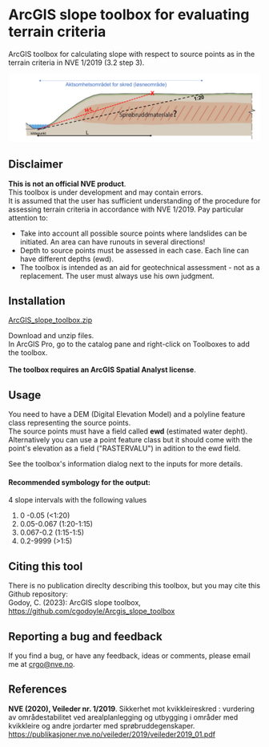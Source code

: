 # ArcGIS slope toolbox for evaluating terrain criteria
ArcGIS toolbox for calculating slope with respect to source points as in the terrain criteria in NVE 1/2019 (3.2 step 3).

![terrengkriterier](terrengkriterier.png)

## Disclaimer

**This is not an official NVE product**.<br />
This toolbox is under development and may contain errors. <br />
It is assumed that the user has sufficient understanding of the procedure for assessing terrain criteria in accordance with NVE 1/2019. 
Pay particular attention to:

- Take into account all possible source points where landslides can be initiated. An area can have runouts in several directions!
- Depth to source points must be assessed in each case. Each line can have different depths (ewd).
- The toolbox is intended as an aid for geotechnical assessment - not as a replacement. The user must always use his own judgment.

## Installation


[ArcGIS_slope_toolbox.zip](https://github.com/cgodoyle/ArcGIS_slope_toolbox/files/10698284/ArcGIS_slope_toolbox.zip) <br />

Download and unzip files. <br />In ArcGIS Pro, go to the catalog pane and right-click on Toolboxes to add the toolbox. <br /> <br />
**The toolbox requires an ArcGIS Spatial Analyst license**. 

## Usage
You need to have a DEM (Digital Elevation Model) and a polyline feature class representing the source points. <br />
The source points must have a field called **ewd** (estimated water depht). Alternatively you can use a point feature class but it should come with the point's elevation as a field ("RASTERVALU") in adition to the ewd field.<br />

See the toolbox's information dialog next to the inputs for more details. <br />

#### Recommended symbology for the output: <br />
4 slope intervals with the following values <br />
1. 0 -0.05 (<1:20)
2. 0.05-0.067 (1:20-1:15)
3. 0.067-0.2 (1:15-1:5)
4. 0.2-9999 (>1:5)
    

## Citing this tool
There is no publication direclty describing this toolbox, but you may cite this Github repository: <br />
Godoy, C. (2023): ArcGIS slope toolbox, https://github.com/cgodoyle/Arcgis_slope_toolbox

## Reporting a bug and feedback
If you find a bug, or have any feedback, ideas or comments, please email me at [crgo@nve.no](mailto:crgo@nve.no).



## References
**NVE (2020), Veileder nr. 1/2019**. Sikkerhet mot kvikkleireskred : vurdering av områdestabilitet ved
arealplanlegging og utbygging i områder med kvikkleire og andre jordarter med sprøbruddegenskaper.
https://publikasjoner.nve.no/veileder/2019/veileder2019_01.pdf

